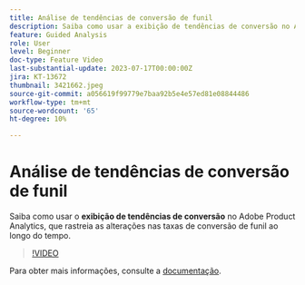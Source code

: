 ```yaml
---
title: Análise de tendências de conversão de funil
description: Saiba como usar a exibição de tendências de conversão no Adobe Product Analytics, que rastreia as alterações nas taxas de conversão de funil ao longo do tempo.
feature: Guided Analysis
role: User
level: Beginner
doc-type: Feature Video
last-substantial-update: 2023-07-17T00:00:00Z
jira: KT-13672
thumbnail: 3421662.jpeg
source-git-commit: a056619f99779e7baa92b5e4e57ed81e08844486
workflow-type: tm+mt
source-wordcount: '65'
ht-degree: 10%

---
```



# Análise de tendências de conversão de funil

Saiba como usar o **exibição de tendências de conversão** no Adobe Product Analytics, que rastreia as alterações nas taxas de conversão de funil ao longo do tempo.

>[!VIDEO](https://video.tv.adobe.com/v/3421662/?learn=on)

Para obter mais informações, consulte a [documentação](https://experienceleague.adobe.com/docs/analytics-platform/using/guided-analysis/funnel/conversion-trends.html).

